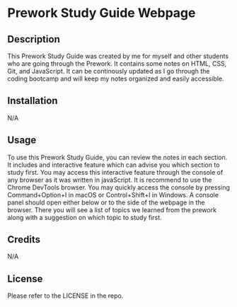 # Prework Study Guide Webpage

## Description

This Prework Study Guide was created by me for myself and other students who are going through the Prework. It contains some notes on HTML, CSS, Git, and JavaScript. It can be continously updated as I go through the coding bootcamp and will keep my notes organized and easily accessible.

## Installation

N/A

## Usage

To use this Prework Study Guide, you can review the notes in each section. It includes and interactive feature which can advise you which section to study first. You may access this interactive feature through the console of any browser as it was written in javaScript. It is recommend to use the Chrome DevTools browser. You may quickly access the console by pressing Command+Option+I in macOS or Control+Shift+I in Windows. A console panel should open either below or to the side of the webpage in the browser. There you will see a list of topics we learned from the prework along with a suggestion on which topic to study first.

## Credits

N/A

## License

Please refer to the LICENSE in the repo.